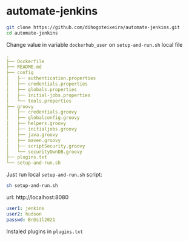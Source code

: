 # automate-jenkins

```sh
git clone https://github.com/dihogoteixeira/automate-jenkins.git
cd automate-jenkins
```

Change value in variable `dockerhub_user` on `setup-and-run.sh` local file

```yaml
.
├── Dockerfile
├── README.md
├── config
│   ├── authentication.properties
│   ├── credentials.properties
│   ├── globals.properties
│   ├── initial-jobs.properties
│   └── tools.properties
├── groovy
│   ├── credentials.groovy
│   ├── globalconfig.groovy
│   ├── helpers.groovy
│   ├── initialjobs.groovy
│   ├── java.groovy
│   ├── maven.groovy
│   ├── scriptSecurity.groovy
│   └── securityOwnDB.groovy
├── plugins.txt
└── setup-and-run.sh
```

Just run local `setup-and-run.sh` script:

```sh
sh setup-and-run.sh
```

url: http://localhost:8080

```yaml
user1: jenkins
user2: hudson
passwd: Br@s1l2021
```

Instaled plugins in `plugins.txt`